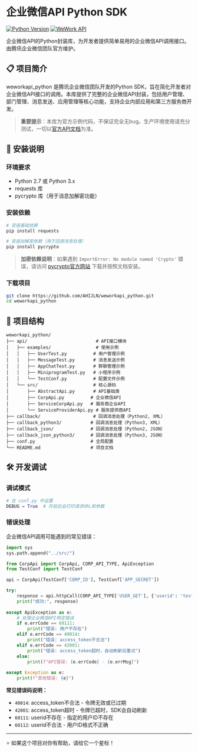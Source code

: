 # 企业微信API Python SDK

[![Python Version](https://img.shields.io/badge/python-2.7%7C3.x-blue.svg)](https://www.python.org/)
[![WeWork API](https://img.shields.io/badge/WeWork-API-orange.svg)](https://work.weixin.qq.com/api/doc)

企业微信API的Python封装库，为开发者提供简单易用的企业微信API调用接口。由腾讯企业微信团队官方维护。

## 📋 项目简介

weworkapi_python 是腾讯企业微信团队开发的Python SDK，旨在简化开发者对企业微信API接口的调用。本库提供了完整的企业微信API封装，包括用户管理、部门管理、消息发送、应用管理等核心功能，支持企业内部应用和第三方服务商开发。

> **重要提示**：本库为官方示例代码，不保证完全无bug。生产环境使用请充分测试，一切以[官方API文档](https://work.weixin.qq.com/api/doc)为准。


## 🚀 安装说明

### 环境要求
- Python 2.7 或 Python 3.x
- requests 库
- pycrypto 库（用于消息加解密功能）

### 安装依赖
```bash
# 安装基础依赖
pip install requests

# 安装加解密依赖（用于回调消息处理）
pip install pycrypto
```

> **加密依赖说明**：如果遇到 `ImportError: No module named 'Crypto'` 错误，请访问 [pycrypto官方网站](https://www.dlitz.net/software/pycrypto/) 下载并按照文档安装。

### 下载项目
```bash
git clone https://github.com/AHIJLN/weworkapi_python.git
cd weworkapi_python
```


## 📁 项目结构

```
weworkapi_python/
├── api/                          # API接口模块
│   ├── examples/                 # 使用示例
│   │   ├── UserTest.py          # 用户管理示例
│   │   ├── MessageTest.py       # 消息发送示例
│   │   ├── AppChatTest.py       # 群聊管理示例
│   │   ├── MiniprogramTest.py   # 小程序示例
│   │   └── TestConf.py          # 配置文件示例
│   └── src/                     # 核心源码
│       ├── AbstractApi.py       # API基础类
│       ├── CorpApi.py          # 企业微信API
│       ├── ServiceCorpApi.py   # 服务商企业API
│       └── ServiceProviderApi.py # 服务提供商API
├── callback/                    # 回调消息处理（Python2, XML）
├── callback_python3/           # 回调消息处理（Python3, XML）
├── callback_json/              # 回调消息处理（Python2, JSON）
├── callback_json_python3/      # 回调消息处理（Python3, JSON）
├── conf.py                     # 全局配置
└── README.md                   # 项目文档
```

## 🛠️ 开发调试

### 调试模式
```python
# 在 conf.py 中设置
DEBUG = True  # 开启后会打印请求URL和参数
```

### 错误处理
企业微信API调用可能遇到的常见错误：

```python
import sys
sys.path.append("../src/")

from CorpApi import CorpApi, CORP_API_TYPE, ApiException
from TestConf import TestConf

api = CorpApi(TestConf['CORP_ID'], TestConf['APP_SECRET'])

try:
    response = api.httpCall(CORP_API_TYPE['USER_GET'], {'userid': 'test'})
    print("成功:", response)
    
except ApiException as e:
    # 处理企业微信API特定错误
    if e.errCode == 60111:
        print("错误: 用户不存在")
    elif e.errCode == 40014:
        print("错误: access_token不合法")
    elif e.errCode == 42001:
        print("错误: access_token超时，自动刷新后重试")
    else:
        print(f"API错误: {e.errCode} - {e.errMsg}")
        
except Exception as e:
    print(f"其他错误: {e}")
```

**常见错误码说明：**
- `40014`: access_token不合法 - 令牌无效或已过期
- `42001`: access_token超时 - 令牌已超时，SDK会自动刷新
- `60111`: userid不存在 - 指定的用户ID不存在
- `60112`: userid不合法 - 用户ID格式不正确

---

⭐ 如果这个项目对你有帮助，请给它一个星标！
